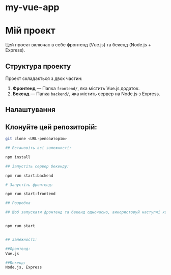 # my-vue-app
# Мій проект

Цей проект включає в себе фронтенд (Vue.js) та бекенд (Node.js + Express).

## Структура проекту

Проект складається з двох частин:
1. **Фронтенд** — Папка `frontend/`, яка містить Vue.js додаток.
2. **Бекенд** — Папка `backend/`, яка містить сервер на Node.js з Express.

## Налаштування

## Клонуйте цей репозиторій:

   ```bash
   git clone <URL-репозиторію>

## Встановіть всі залежності:

npm install

## Запустіть сервер бекенду:

npm run start:backend

# Запустіть фронтенд:

npm run start:frontend

## Розробка

## Щоб запускати фронтенд та бекенд одночасно, використовуй наступні команди:


npm run start


## Залежності:

##Фронтенд:
 Vue.js

##Бекенд: 
Node.js, Express
